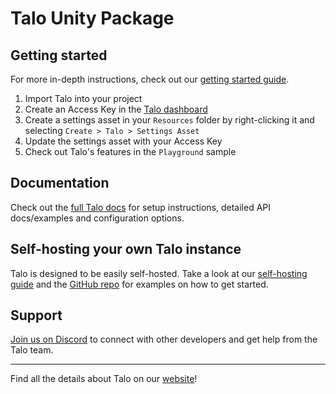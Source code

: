 # Talo Unity Package

## Getting started

For more in-depth instructions, check out our [getting started guide](https://docs.trytalo.com/docs/unity/install).

1. Import Talo into your project
2. Create an Access Key in the [Talo dashboard](https://dashboard.trytalo.com)
3. Create a settings asset in your `Resources` folder by right-clicking it and selecting `Create > Talo > Settings Asset`
4. Update the settings asset with your Access Key
5. Check out Talo's features in the `Playground` sample

## Documentation

Check out the [full Talo docs](https://docs.trytalo.com) for setup instructions, detailed API docs/examples and configuration options.

## Self-hosting your own Talo instance

Talo is designed to be easily self-hosted. Take a look at our [self-hosting guide](https://docs.trytalo.com/docs/selfhosting/overview) and the [GitHub repo](https://github.com/TaloDev/hosting) for examples on how to get started.

## Support

[Join us on Discord](https://trytalo.com/discord) to connect with other developers and get help from the Talo team.

---

Find all the details about Talo on our [website](https://trytalo.com)!
